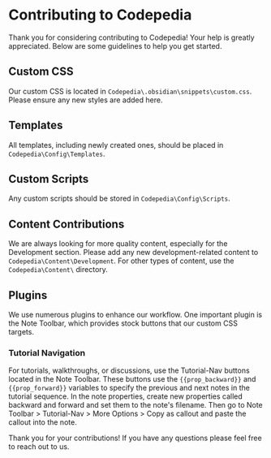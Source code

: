 # Contributing to Codepedia

Thank you for considering contributing to Codepedia! Your help is greatly appreciated. Below are some guidelines to help you get started.

## Custom CSS
Our custom CSS is located in `Codepedia\.obsidian\snippets\custom.css`. Please ensure any new styles are added here.

## Templates
All templates, including newly created ones, should be placed in `Codepedia\Config\Templates`.

## Custom Scripts
Any custom scripts should be stored in `Codepedia\Config\Scripts`.

## Content Contributions
We are always looking for more quality content, especially for the Development section. Please add any new development-related content to `Codepedia\Content\Development`. For other types of content, use the `Codepedia\Content\` directory.

## Plugins
We use numerous plugins to enhance our workflow. One important plugin is the Note Toolbar, which provides stock buttons that our custom CSS targets.

### Tutorial Navigation
For tutorials, walkthroughs, or discussions, use the Tutorial-Nav buttons located in the Note Toolbar. These buttons use the `{{prop_backward}}` and `{{prop_forward}}` variables to specify the previous and next notes in the tutorial sequence. In the note properties, create new properties called backward and forward and set them to the note's filename. Then go to Note Toolbar > Tutorial-Nav > More Options > Copy as callout and paste the callout into the note.

Thank you for your contributions! If you have any questions please feel free to reach out to us.
